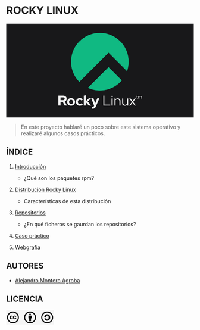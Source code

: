 # ROCKY LINUX

<img src="img/portada.png" alt="RockyLinux" width="900px">

> En este proyecto hablaré un poco sobre este sistema operativo y realizaré algunos casos prácticos.

## ÍNDICE
1. [Introducción](introduccion.md)
   
   * ¿Qué son los paquetes rpm?
     
3. [Distribución Rocky Linux](carasteristicas.md)
   
   * Características de esta distribución
     
5. [Repositorios](repositorios.md)
   
   * ¿En qué ficheros se gaurdan los repositorios?
     
7. [Caso práctico]()
8. [Webgrafía](webgrafia.md)

## AUTORES
* [Alejandro Montero Agroba](https://github.com/alemonterx)

## LICENCIA
![Licencia](img/licencia.png)
